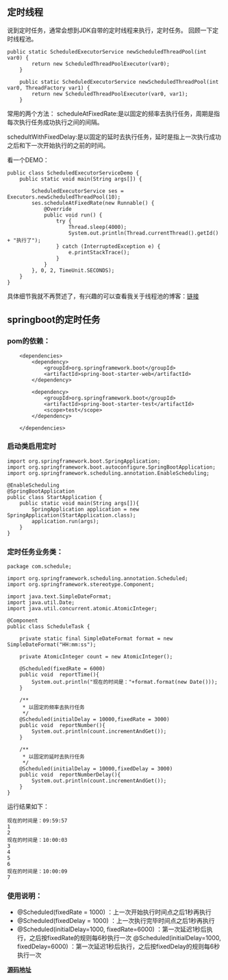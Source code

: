 ## 定时线程
说到定时任务，通常会想到JDK自带的定时线程来执行，定时任务。
回顾一下定时线程池。

```
public static ScheduledExecutorService newScheduledThreadPool(int var0) {
        return new ScheduledThreadPoolExecutor(var0);
    }

    public static ScheduledExecutorService newScheduledThreadPool(int var0, ThreadFactory var1) {
        return new ScheduledThreadPoolExecutor(var0, var1);
    }
```  
常用的两个方法：
scheduleAtFixedRate:是以固定的频率去执行任务，周期是指每次执行任务成功执行之间的间隔。

schedultWithFixedDelay:是以固定的延时去执行任务，延时是指上一次执行成功之后和下一次开始执行的之前的时间。

看一个DEMO：
```
public class ScheduledExecutorServiceDemo {
    public static void main(String args[]) {

        ScheduledExecutorService ses = Executors.newScheduledThreadPool(10);
        ses.scheduleAtFixedRate(new Runnable() {
            @Override
            public void run() {
                try {
                    Thread.sleep(4000);
                    System.out.println(Thread.currentThread().getId() + "执行了");
                } catch (InterruptedException e) {
                    e.printStackTrace();
                }
            }
        }, 0, 2, TimeUnit.SECONDS);
    }
}
```  
具体细节我就不再赘述了，有兴趣的可以查看我关于线程池的博客：[链接](http://www.cnblogs.com/superfj/p/7544971.html)


## springboot的定时任务
### pom的依赖：

```
    <dependencies>
        <dependency>
            <groupId>org.springframework.boot</groupId>
            <artifactId>spring-boot-starter-web</artifactId>
        </dependency>

        <dependency>
            <groupId>org.springframework.boot</groupId>
            <artifactId>spring-boot-starter-test</artifactId>
            <scope>test</scope>
        </dependency>

    </dependencies>
```  
### 启动类启用定时
```
import org.springframework.boot.SpringApplication;
import org.springframework.boot.autoconfigure.SpringBootApplication;
import org.springframework.scheduling.annotation.EnableScheduling;

@EnableScheduling
@SpringBootApplication
public class StartApplication {
    public static void main(String args[]){
        SpringApplication application = new SpringApplication(StartApplication.class);
        application.run(args);
    }
}
```

### 定时任务业务类：
```
package com.schedule;

import org.springframework.scheduling.annotation.Scheduled;
import org.springframework.stereotype.Component;

import java.text.SimpleDateFormat;
import java.util.Date;
import java.util.concurrent.atomic.AtomicInteger;

@Component
public class ScheduleTask {

    private static final SimpleDateFormat format = new SimpleDateFormat("HH:mm:ss");

    private AtomicInteger count = new AtomicInteger();

    @Scheduled(fixedRate = 6000)
    public void  reportTime(){
        System.out.println("现在的时间是："+format.format(new Date()));
    }

    /**
     * 以固定的频率去执行任务
     */
    @Scheduled(initialDelay = 10000,fixedRate = 3000)
    public void  reportNumber(){
        System.out.println(count.incrementAndGet());
    }

    /**
     * 以固定的延时去执行任务
     */
    @Scheduled(initialDelay = 10000,fixedDelay = 3000)
    public void  reportNumberDelay(){
        System.out.println(count.incrementAndGet());
    }
}

```  
运行结果如下：
```
现在的时间是：09:59:57
1
2
现在的时间是：10:00:03
3
4
5
6
现在的时间是：10:00:09
7
```  
### 使用说明：
- @Scheduled(fixedRate = 1000) ：上一次开始执行时间点之后1秒再执行
- @Scheduled(fixedDelay = 1000) ：上一次执行完毕时间点之后1秒再执行
- @Scheduled(initialDelay=1000, fixedRate=6000) ：第一次延迟1秒后执行，之后按fixedRate的规则每6秒执行一次
@Scheduled(initialDelay=1000, fixedDelay=6000) ：第一次延迟1秒后执行，之后按fixedDelay的规则每6秒执行一次

**[源码地址](https://github.com/JayTange/springbootschedule)**
